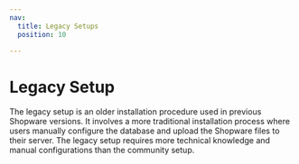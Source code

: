 ```yaml
---
nav:
  title: Legacy Setups
  position: 10

---
```


# Legacy Setup

The legacy setup is an older installation procedure used in previous Shopware versions. It involves a more traditional installation process where users manually configure the database and upload the Shopware files to their server. The legacy setup requires more technical knowledge and manual configurations than the community setup.
